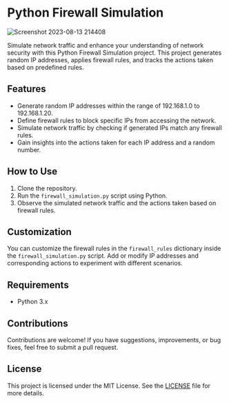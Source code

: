 # Python Firewall Simulation

![Screenshot 2023-08-13 214408](https://github.com/yumbiakyumu/-Python-Firewall-Simulation/assets/100669436/469483b6-b5ae-48e5-9799-6bc1198a86d5)


Simulate network traffic and enhance your understanding of network security with this Python Firewall Simulation project. This project generates random IP addresses, applies firewall rules, and tracks the actions taken based on predefined rules.

## Features

- Generate random IP addresses within the range of 192.168.1.0 to 192.168.1.20.
- Define firewall rules to block specific IPs from accessing the network.
- Simulate network traffic by checking if generated IPs match any firewall rules.
- Gain insights into the actions taken for each IP address and a random number.

## How to Use

1. Clone the repository.
2. Run the `firewall_simulation.py` script using Python.
3. Observe the simulated network traffic and the actions taken based on firewall rules.

## Customization

You can customize the firewall rules in the `firewall_rules` dictionary inside the `firewall_simulation.py` script. Add or modify IP addresses and corresponding actions to experiment with different scenarios.

## Requirements

- Python 3.x

## Contributions

Contributions are welcome! If you have suggestions, improvements, or bug fixes, feel free to submit a pull request.

## License

This project is licensed under the MIT License. See the [LICENSE](LICENSE) file for more details.
